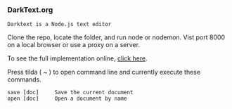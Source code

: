 ### DarkText.org
`Darktext is a Node.js text editor`

Clone the repo, locate the folder, and run node or nodemon.
Vist port 8000 on a local browser or use a proxy on a server.

To see the full implementation online, [click here](http://darktext.org/).

Press tilda ( ~ ) to open command line and currently execute these commands.

	save [doc]     Save the current document
	open [doc]     Open a document by name
